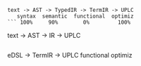 
```
text -> AST -> TypedIR -> TermIR -> UPLC
   syntax  semantic  functional  optimiz
``` 100%     90%        0%         100%

```
text -> AST -> IR -> UPLC
```

```
eDSL -> TermIR -> UPLC
  functional  optimiz
```